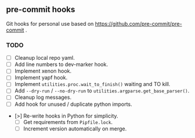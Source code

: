 ## pre-commit hooks

Git hooks for personal use based on https://github.com/pre-commit/pre-commit .

### TODO

- [ ] Cleanup local repo yaml.
- [ ] Add line numbers to dev-marker hook.
- [ ] Implement xenon hook.
- [ ] Implement yapf hook.
- [ ] Implement `utilities.proc.wait_to_finish()` waiting and TO kill.
- [ ] Add `--dry-run` / `--no-dry-run` to `utilities.argparse.get_base_parser()`.
- [ ] Cleanup log messages.
- [ ] Add hook for unused / duplicate python imports.
- [>] Re-write hooks in Python for simplicity.
  - [ ] Get requirements from `Pipfile.lock`.
  - [ ] Increment version automatically on merge.
